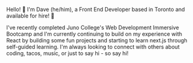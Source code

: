 Hello! 👋 I'm Dave (he/him), a Front End Developer based in Toronto and available for hire! 🚀

I've recently completed Juno College's Web Development Immersive Bootcamp and I'm currently continuing to build on my experience with React by building some fun projects and starting to learn next.js through self-guided learning. I'm always looking to connect with others about coding, tacos, music, or just to say hi - so say hi! 


